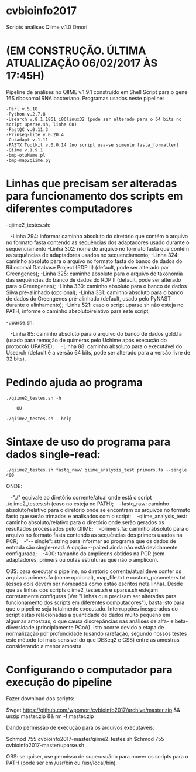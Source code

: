 # cvbioinfo2017
Scripts análises Qiime v.1.0 Omori

#                (EM CONSTRUÇÃO. ÚLTIMA ATUALIZAÇÃO 06/02/2017 ÀS 17:45H)

Pipeline de análises no QIIME v.1.9.1 construído em Shell Script para o gene 16S ribosomal RNA bacteriano.
Programas usados neste pipeline:

    -Perl v.5.18
    -Python v.2.7.8
    -Usearch v.8.1.1861_i86linux32 (pode ser alterado para o 64 bits no script uparse.sh, linha 68)
    -FastQC v.0.11.3
    -Prinseq-lite v.0.20.4
    -Cutadapt v.1.11
    -FASTX Toolkit v.0.0.14 (no script usa-se somente fasta_formatter)
    -Qiime v.1.9.1
    -bmp-otuName.pl
    -bmp-map2qiime.py

# Linhas que precisam ser alteradas para funcionamento dos scripts em diferentes computadores
-qiime2_testes.sh:

    -Linha 294: informar caminho absoluto do diretório que contém o arquivo no formato fasta contendo as sequências dos adaptadores usado durante o sequenciamento
    -Linha 302: nome do arquivo no formato fasta que contém as sequências de adaptadores usados no sequenciamento;
    -Linha 324: caminho absoluto para o arquivo no formato fasta do banco de dados do Ribosomal Database Project (RDP II) (default, pode ser alterado par Greengenes);
    -Linha 325: caminho absoluto para o arquivo de taxonomia das sequências do banco de dados do RDP II (default, pode ser alterado para o Greengenes);
    -Linha 330: caminho absoluto para o banco de dados Silva pré-alinhado (opcional);
    -Linha 331: caminho absoluto para o banco de dados do Greengenes pré-alinhado (default, usado pelo PyNAST durante o alinhamento);
    -Linha 521: caso o script uparse.sh não esteja no PATH, informe o caminho absoluto/relativo para este script;
    
    
-uparse.sh:

    -Linha 85: caminho absoluto para o arquivo do banco de dados gold.fa (usado para remoção de quimeras pelo Uchime após execução do protocolo UPARSE);
    
    -Linha 88: caminho absoluto para o executável do Usearch (default é a versão 64 bits, pode ser alterado para a versão livre de 32 bits).
    
    
# Pedindo ajuda ao programa    
    
    ./qiime2_testes.sh -h
    
        OU
    
    ./qiime2_testes.sh --help


# Sintaxe de uso do programa para dados single-read:

    ./qiime2_testes.sh fastq_raw/ qiime_analysis_test primers.fa --single 400

ONDE:

    -"./" equivale ao diretório corrente/atual onde está o script ./qiime2_testes.sh (caso no esteja no PATH);
    -fastq_raw: caminho absoluto/relativo para o diretório onde se encontram os arquivos no formato fastq que serão trimados e analisados com o script;
    -qiime_analysis_test: caminho absoluto/relativo para o diretório onde serão gerados os resultados processados pelo QIIME;
    -primers.fa: caminho absoluto para o arquivo no formato fasta contendo as sequências dos primers usados na PCR;
    -"-- single": string para informar ao programa que os dados de entrada são single-read. A opção --paired ainda não está devidamente configurada;
    -400: tamanho do amplicons obtidos na PCR (sem adaptadores, primers ou outas estruturas que não o amplicon).
    
OBS: para executar o pipeline, no diretório corrente/atual deve conter os arquivos primers.fa (nome opcional), map_file.txt e custom_parameters.txt (esses dois devem ser nomeados como estão escritos neta linha). Desde que as linhas dos scripts qiime2_testes.sh e uparse.sh estejam corretamente configuras (Ver "Linhas que precisam ser alteradas para funcionamento dos scripts em diferentes computadores"), basta isto para que o pipeline seja totalmente executado.
Interrupções inesperados do script estão relacionadas a quantidade de dados muito pequeno em algumas amostras, o que causa discrepâncias nas análises de alfa- e beta-diversidade (principlamente PCoA). Isto ocorre devido a etapa de normalização por profundidade (usando rarefação, segundo nossos testes este método foi mais sensível do que DESeq2 e CSS) entre as amostras considerando a menor amostra.


# Configurando o computador para execução do pipeline

Fazer download dos scripts:

$wget https://github.com/wpomori/cvbioinfo2017/archive/master.zip && unzip master.zip && rm -f master.zip


Dando permissão de execução para os arquivos executáveis:

$chmod 755 cvbioinfo2017-master/qiime2_testes.sh
$chmod 755 cvbioinfo2017-master/uparse.sh

OBS: se quiser, use permisso de superusuário para mover os scripts para o PATH (pode ser em /usr/bin ou /usr/local/bin).
